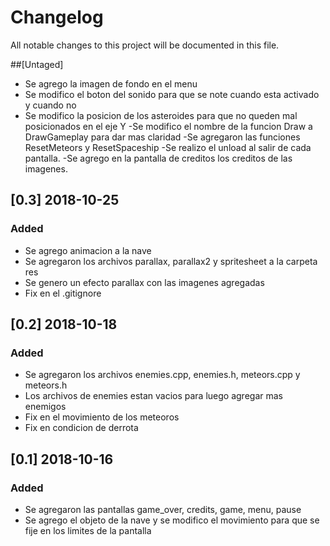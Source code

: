 # Changelog
All notable changes to this project will be documented in this file.

##[Untaged]
- Se agrego la imagen de fondo en el menu
- Se modifico el boton del sonido para que se note cuando esta activado y cuando no
- Se modifico la posicion de los asteroides para que no queden mal posicionados en el eje Y 
-Se modifico el nombre de la funcion Draw a DrawGameplay para dar mas claridad
-Se agregaron las funciones ResetMeteors y ResetSpaceship 
-Se realizo el unload al salir de cada pantalla.
-Se agrego en la pantalla de creditos los creditos de las imagenes.

## [0.3] 2018-10-25
### Added 
- Se agrego animacion a la nave
- Se agregaron los archivos parallax, parallax2 y spritesheet a la carpeta res 
- Se genero un efecto parallax con las imagenes agregadas
- Fix en el .gitignore  

## [0.2] 2018-10-18
### Added 
- Se agregaron los archivos enemies.cpp, enemies.h, meteors.cpp y meteors.h
- Los archivos de enemies estan vacios para luego agregar mas enemigos
- Fix en el movimiento de los meteoros
- Fix en condicion de derrota 

## [0.1] 2018-10-16
### Added
- Se agregaron las pantallas game_over, credits, game, menu, pause
- Se agrego el objeto de la nave y se modifico el movimiento para que se fije en los limites de la pantalla